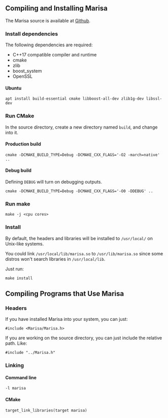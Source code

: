 ## Compiling and Installing Marisa

The Marisa source is available at [Github](https://github.com/ReimuNotMoe/Marisa).

### Install dependencies

The following dependencies are required:

- C++17 compatible compiler and runtime
- cmake
- zlib
- boost_system
- OpenSSL

#### Ubuntu 
    apt install build-essential cmake libboost-all-dev zlib1g-dev libssl-dev

### Run CMake

In the source directory, create a new directory named `build`, and change into it.

#### Production build

    cmake -DCMAKE_BUILD_TYPE=Debug -DCMAKE_CXX_FLAGS='-O2 -march=native' ..

#### Debug build

Defining `DEBUG` will turn on debugging outputs.

    cmake -DCMAKE_BUILD_TYPE=Debug -DCMAKE_CXX_FLAGS='-O0 -DDEBUG' ..

### Run make

    make -j <cpu cores>

### Install

By default, the headers and libraries will be installed to `/usr/local/` on Unix-like systems.

You could link `/usr/local/lib/marisa.so` to `/usr/lib/marisa.so` since some distros won't search libraries in `/usr/local/lib`.

Just run:

    make install


## Compiling Programs that Use Marisa

### Headers

If you have installed Marisa into your system, you can just:

    #include <Marisa/Marisa.h>
    
If you are working on the source directory, you can just include the relative path. Like:

    #include "../Marisa.h"
    
### Linking

#### Command line

    -l marisa
    
#### CMake

    target_link_libraries(target marisa)
